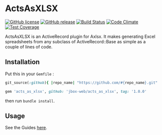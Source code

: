 # ActsAsXLSX

[![GitHub license](https://img.shields.io/github/license/jbox-web/acts_as_xlsx.svg)](https://github.com/jbox-web/acts_as_xlsx/blob/master/LICENSE)
[![GitHub release](https://img.shields.io/github/release/jbox-web/acts_as_xlsx.svg)](https://github.com/jbox-web/acts_as_xlsx/releases/latest)
[![Build Status](https://travis-ci.org/jbox-web/acts_as_xlsx.svg?branch=master)](https://travis-ci.org/jbox-web/acts_as_xlsx)
[![Code Climate](https://codeclimate.com/github/jbox-web/acts_as_xlsx/badges/gpa.svg)](https://codeclimate.com/github/jbox-web/acts_as_xlsx)
[![Test Coverage](https://codeclimate.com/github/jbox-web/acts_as_xlsx/badges/coverage.svg)](https://codeclimate.com/github/jbox-web/acts_as_xlsx/coverage)

ActsAsXLSX is an ActiveRecord plugin for Axlsx. It makes generating Excel spreadsheets from any subclass of ActiveRecord::Base as simple as a couple of lines of code.

## Installation

Put this in your `Gemfile` :

```ruby
git_source(:github){ |repo_name| "https://github.com/#{repo_name}.git" }

gem 'acts_as_xlsx', github: 'jbox-web/acts_as_xlsx', tag: '1.0.0'
```

then run `bundle install`.

## Usage

See the Guides [here](http://axlsx.blog.randym.net/).
